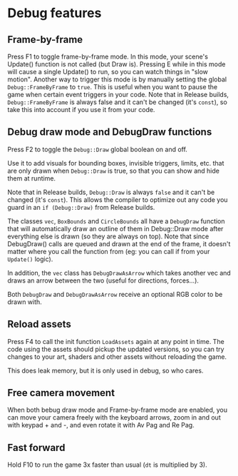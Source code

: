 # Debug features

## Frame-by-frame

Press F1 to toggle frame-by-frame mode. In this mode, your scene's Update() function is not called (but Draw is).
Pressing E while in this mode will cause a single Update() to run, so you can watch things in "slow motion".
Another way to trigger this mode is by manually setting the global `Debug::FrameByFrame` to `true`. This is useful when you want to pause the game when certain event triggers in your code.
Note that in Release builds, `Debug::FrameByFrame` is always false and it can't be changed (it's `const`), so take this into account if you use it from your code.

## Debug draw mode and DebugDraw functions

Press F2 to toggle the `Debug::Draw` global boolean on and off.

Use it to add visuals for bounding boxes, invisible triggers, limits, etc. that are only drawn when `Debug::Draw` is true, so that you can show and hide them at runtime.

Note that in Release builds, `Debug::Draw` is always `false` and it can't be changed (it's `const`). This allows the compiler to optimize out any code you guard in an `if (Debug::Draw)` from Release builds.

The classes `vec`, `BoxBounds` and `CircleBounds` all have a `DebugDraw` function that will automatically draw an outline of them in Debug::Draw mode after everything else is drawn (so they are always on top). Note that since DebugDraw() calls are queued and drawn at the end of the frame, it doesn't matter where you call the function from (eg: you can call if from your `Update()` logic).

In addition, the `vec` class has `DebugDrawAsArrow` which takes another vec and draws an arrow between the two (useful for directions, forces...).

Both `DebugDraw` and `DebugDrawAsArrow` receive an optional RGB color to be drawn with.

## Reload assets

Press F4 to call the init function `LoadAssets` again at any point in time. The code using the assets should pickup the updated versions, so you can try changes to your art, shaders and other assets without reloading the game.

This does leak memory, but it is only used in debug, so who cares.

## Free camera movement

When both bebug draw mode and Frame-by-frame mode are enabled, you can move your camera freely with the keyboard arrows, zoom in and out with keypad + and -, and even rotate it with Av Pag and Re Pag.

## Fast forward

Hold F10 to run the game 3x faster than usual (`dt` is multiplied by 3).
